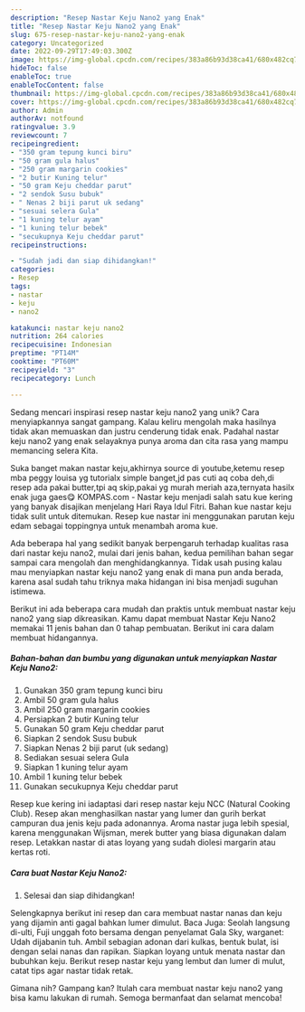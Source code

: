 ```yaml
---
description: "Resep Nastar Keju Nano2 yang Enak"
title: "Resep Nastar Keju Nano2 yang Enak"
slug: 675-resep-nastar-keju-nano2-yang-enak
category: Uncategorized
date: 2022-09-29T17:49:03.300Z
image: https://img-global.cpcdn.com/recipes/383a86b93d38ca41/680x482cq70/nastar-keju-nano2-foto-resep-utama.jpg
hideToc: false
enableToc: true
enableTocContent: false
thumbnail: https://img-global.cpcdn.com/recipes/383a86b93d38ca41/680x482cq70/nastar-keju-nano2-foto-resep-utama.jpg
cover: https://img-global.cpcdn.com/recipes/383a86b93d38ca41/680x482cq70/nastar-keju-nano2-foto-resep-utama.jpg
author: Admin
authorAv: notfound
ratingvalue: 3.9
reviewcount: 7
recipeingredient:
- "350 gram tepung kunci biru"
- "50 gram gula halus"
- "250 gram margarin cookies"
- "2 butir Kuning telur"
- "50 gram Keju cheddar parut"
- "2 sendok Susu bubuk"
- " Nenas 2 biji parut uk sedang"
- "sesuai selera Gula"
- "1 kuning telur ayam"
- "1 kuning telur bebek"
- "secukupnya Keju cheddar parut"
recipeinstructions:

- "Sudah jadi dan siap dihidangkan!"
categories:
- Resep
tags:
- nastar
- keju
- nano2

katakunci: nastar keju nano2 
nutrition: 264 calories
recipecuisine: Indonesian
preptime: "PT14M"
cooktime: "PT60M"
recipeyield: "3"
recipecategory: Lunch

---
```





Sedang mencari inspirasi resep nastar keju nano2 yang unik? Cara menyiapkannya sangat gampang. Kalau keliru mengolah maka hasilnya tidak akan memuaskan dan justru cenderung tidak enak. Padahal nastar keju nano2 yang enak selayaknya punya aroma dan cita rasa yang mampu memancing selera Kita.





Suka banget makan nastar keju,akhirnya source di youtube,ketemu resep mba peggy louisa yg tutorialx simple banget,jd pas cuti aq coba deh,di resep ada pakai butter,tpi aq skip,pakai yg murah meriah aza,ternyata hasilx enak juga gaes😋 KOMPAS.com - Nastar keju menjadi salah satu kue kering yang banyak disajikan menjelang Hari Raya Idul Fitri. Bahan kue nastar keju tidak sulit untuk ditemukan. Resep kue nastar ini menggunakan parutan keju edam sebagai toppingnya untuk menambah aroma kue.

Ada beberapa hal yang sedikit banyak berpengaruh terhadap kualitas rasa dari nastar keju nano2, mulai dari jenis bahan, kedua pemilihan bahan segar sampai cara mengolah dan menghidangkannya. Tidak usah pusing kalau mau menyiapkan nastar keju nano2 yang enak di mana pun anda berada, karena asal sudah tahu triknya maka hidangan ini bisa menjadi suguhan istimewa.






Berikut ini ada beberapa cara mudah dan praktis untuk membuat nastar keju nano2 yang siap dikreasikan. Kamu dapat membuat Nastar Keju Nano2 memakai 11 jenis bahan dan 0 tahap pembuatan. Berikut ini cara dalam membuat hidangannya.

<!--inarticleads1-->

##### Bahan-bahan dan bumbu yang digunakan untuk menyiapkan Nastar Keju Nano2:

1. Gunakan 350 gram tepung kunci biru
1. Ambil 50 gram gula halus
1. Ambil 250 gram margarin cookies
1. Persiapkan 2 butir Kuning telur
1. Gunakan 50 gram Keju cheddar parut
1. Siapkan 2 sendok Susu bubuk
1. Siapkan  Nenas 2 biji parut (uk sedang)
1. Sediakan sesuai selera Gula
1. Siapkan 1 kuning telur ayam
1. Ambil 1 kuning telur bebek
1. Gunakan secukupnya Keju cheddar parut


Resep kue kering ini iadaptasi dari resep nastar keju NCC (Natural Cooking Club). Resep akan menghasilkan nastar yang lumer dan gurih berkat campuran dua jenis keju pada adonannya. Aroma nastar juga lebih spesial, karena menggunakan Wijsman, merek butter yang biasa digunakan dalam resep. Letakkan nastar di atas loyang yang sudah diolesi margarin atau kertas roti. 

<!--inarticleads2-->

##### Cara buat Nastar Keju Nano2:


1. Selesai dan siap dihidangkan!

Selengkapnya berikut ini resep dan cara membuat nastar nanas dan keju yang dijamin anti gagal bahkan lumer dimulut. Baca Juga: Seolah langsung di-ulti, Fuji unggah foto bersama dengan penyelamat Gala Sky, warganet: Udah dijabanin tuh. Ambil sebagian adonan dari kulkas, bentuk bulat, isi dengan selai nanas dan rapikan. Siapkan loyang untuk menata nastar dan bubuhkan keju. Berikut resep nastar keju yang lembut dan lumer di mulut, catat tips agar nastar tidak retak. 

Gimana nih? Gampang kan? Itulah cara membuat nastar keju nano2 yang bisa kamu lakukan di rumah. Semoga bermanfaat dan selamat mencoba!
